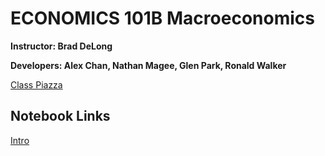 # ECONOMICS 101B Macroeconomics
**Instructor: Brad DeLong**

**Developers: Alex Chan, Nathan Magee, Glen Park, Ronald Walker**

[Class Piazza](piazza.com/berkeley/spring2018/econ101b)

## Notebook Links
[Intro](https://data8.haas.berkeley.edu/user-redirect/interact?account=ds-modules&repo=ECON-101B&branch=master&path=Intro)